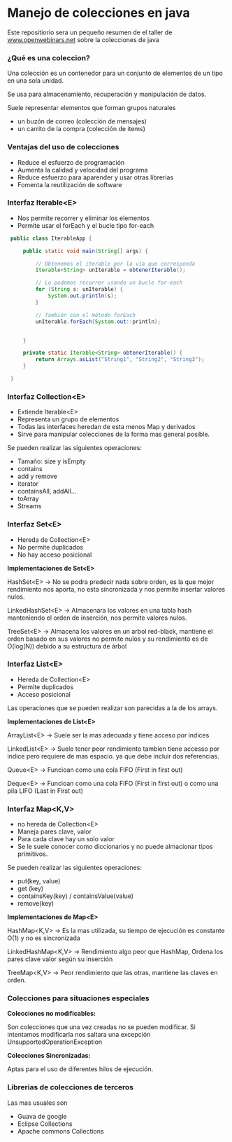# Manejo de colecciones en java

Este repositiorio sera un pequeño resumen de el taller de www.openwebinars.net sobre la colecciones de java

### **¿Qué es una coleccion?**
Una colección es un contenedor para un conjunto de elementos de un tipo en una sola unidad.

Se usa para almacenamiento, recuperación y manipulación de datos.

Suele representar elementos que forman grupos naturales
* un buzón de correo (colección de mensajes)
* un carrito de la compra (colección de items)


### **Ventajas del uso de colecciones**
* Reduce el esfuerzo de programación
* Aumenta la calidad y velocidad del programa
* Reduce esfuerzo para aparender y usar otras librerias
* Fomenta la reutilización de software

### **Interfaz Iterable<E\>**

* Nos permite recorrer y eliminar los elementos
* Permite usar el forEach y el bucle tipo for-each
```java
 public class IterableApp {

     public static void main(String[] args) {

         // Obtenemos el iterable por la vía que corresponda
         Iterable<String> unIterable = obtenerIterable();

         // Lo podemos recorrer usando un bucle for-each
         for (String s: unIterable) {
             System.out.println(s);
         }

         // También con el método forEach
         unIterable.forEach(System.out::println);


     }

     private static Iterable<String> obtenerIterable() {
         return Arrays.asList("String1", "String2", "String3");
     }

 }
```

### **Interfaz Collection<E\>**

* Extiende Iterable<E\>
* Representa un grupo de elementos
* Todas las interfaces heredan de esta menos Map y derivados
* Sirve para manipular colecciones de la forma mas general posible.

Se pueden realizar las siguientes operaciones:
* Tamaño: size y isEmpty
* contains
* add y remove
* iterator
* containsAll, addAll...
* toArray
* Streams


### **Interfaz Set<E\>**
* Hereda de Collection<E\>
* No permite duplicados
* No hay acceso posicional

**Implementaciones de Set<E\>**

HashSet<E\> -> No se podra predecir nada sobre orden, es la que mejor rendimiento nos aporta, no esta sincronizada y nos permite insertar valores nulos.

LinkedHashSet<E\> -> Almacenara los valores en una tabla hash manteniendo el orden de inserción, nos permite valores nulos.

TreeSet<E\> -> Almacena los valores en un arbol red-black, mantiene el orden basado en sus valores no permite nulos y su rendimiento es de O(log(N)) debido a su estructura de árbol


### **Interfaz List<E\>**
* Hereda de Collection<E\>
* Permite duplicados
* Acceso posicional

Las operaciones que se pueden realizar son parecidas a la de los arrays.

**Implementaciones de List<E\>**

ArrayList<E\> -> Suele ser la mas adecuada y tiene acceso por indices

LinkedList<E\> -> Suele tener peor rendimiento tambien tiene accesso por indice pero requiere de mas espacio.
ya que debe incluir dos referencias.

Queue<E\> -> Funcioan como una cola FIFO (First in first out)

Deque<E\> -> Funcioan como una cola FIFO (First in first out) o como una pila LIFO (Last in First out)


### **Interfaz Map<K,V\>**

* no hereda de Collection<E\>
* Maneja pares clave, valor
* Para cada clave hay un solo valor
* Se le suele conocer como diccionarios y no puede almacionar tipos primitivos.

Se pueden realizar las siguientes operaciones:
* put(key, value)
* get (key)
* containsKey(key) / containsValue(value)
* remove(key)



**Implementaciones de Map<E\>**

HashMap<K,V\> -> Es la mas utilizada, su tiempo de ejecución es constante O(1) y no es sincronizada

LinkedHashMap<K,V\> -> Rendimiento algo peor que HashMap, Ordena los pares clave valor según su inserción

TreeMap<K,V\> -> Peor rendimiento que las otras, mantiene las claves en orden.

### Colecciones para situaciones especiales

**Colecciones no modificables:**

Son colecciones que una vez creadas no se pueden modificar. Si intentamos modificarla nos saltara una excepción UnsupportedOperationException

**Colecciones Sincronizadas:**

Aptas para el uso de diferentes hilos de ejecución.

### Librerias de colecciones de terceros

Las mas usuales son
* Guava de google
* Eclipse Collections
* Apache commons Collections







